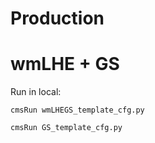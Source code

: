 Production
====

wmLHE + GS
====

Run in local:

    cmsRun wmLHEGS_template_cfg.py
    
    cmsRun GS_template_cfg.py   
    
    
